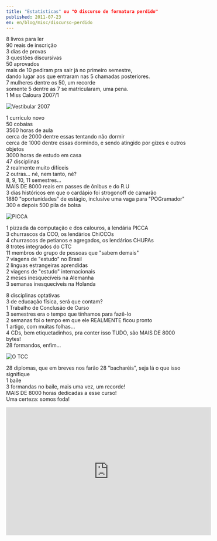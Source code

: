 ```yaml
---
title: "Estatísticas" ou "O discurso de formatura perdido"
published: 2011-07-23
en: en/blog/misc/discurso-perdido
---
```


8 livros para ler  
90 reais de inscrição  
3 dias de provas  
3 questões discursivas  
50 aprovados  
mais de 10 pediram pra sair já no primeiro semestre,  
dando lugar aos que entraram nas 5 chamadas posteriores.  
7 mulheres dentre os 50, um recorde  
somente 5 dentre as 7 se matricularam, uma pena.  
1 Miss Caloura 2007/1

![Vestibular 2007](/files/imgs/2011-07_vestibular2007.png)

<!--more-->

1 currículo novo  
50 cobaias  
3560 horas de aula  
cerca de 2000 dentre essas tentando não dormir  
cerca de 1000 dentre essas dormindo, e sendo atingido por gizes e outros objetos  
3000 horas de estudo em casa  
47 disciplinas  
2 realmente muito difíceis  
2 outras... né, nem tanto, né?  
8, 9, 10, 11 semestres...  
MAIS DE 8000 reais em passes de ônibus e do R.U  
3 dias históricos em que o cardápio foi strogonoff de camarão  
1880 "oportunidades" de estágio, inclusive uma vaga para "POGramador"  
300 e depois 500 pila de bolsa

![PICCA](/files/imgs/2011-07_DSC00334.jpg)

1 pizzada da computação e dos calouros, a lendária PICCA  
3 churrascos da CCO, os lendários ChiCCOs  
4 churrascos de petianos e agregados, os lendários CHUPAs  
8 trotes integrados do CTC  
11 membros do grupo de pessoas que "sabem demais"  
7 viagens de "estudo" no Brasil  
2 línguas estrangeiras aprendidas  
2 viagens de "estudo" internacionais  
2 meses inesquecíveis na Alemanha  
3 semanas inesquecíveis na Holanda

8 disciplinas optativas  
3 de educação física, será que contam?  
1 Trabalho de Conclusão de Curso  
3 semestres era o tempo que tínhamos para fazê-lo  
2 semanas foi o tempo em que ele REALMENTE ficou pronto  
1 artigo, com muitas folhas...  
4 CDs, bem etiquetadinhos, pra conter isso TUDO, são MAIS DE 8000 bytes!  
28 formandos, enfim...

![O TCC](/files/imgs/2011-07_cds.jpg)

28 diplomas, que em breves nos farão 28 "bacharéis", seja lá o que isso signifique  
1 baile  
3 formandas no baile, mais uma vez, um recorde!  
MAIS DE 8000 horas dedicadas a esse curso!  
Uma certeza: somos foda!

<iframe width="560" height="349" src="http://www.youtube.com/embed/RIBkK5X_3mo" frameborder="0" allowfullscreen></iframe>


